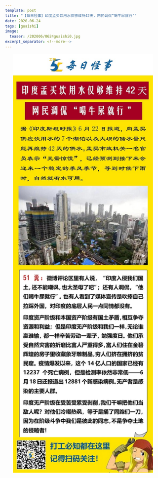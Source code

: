 ```yaml
---
template: post
title: "【每日怪事】印度孟买饮用水仅够维持42天，网民调侃“喝牛尿就行‘"
date: 2020-06-24
tags: [guaishi]
image:
  teaser: /202006/0624guaishi0.jpg
excerpt_separator: <!--more-->
---
```


<div style="text-align:center;color:grey"><img src="/images/202006/0624guaishi.jpg" width="90%"></div><br>


